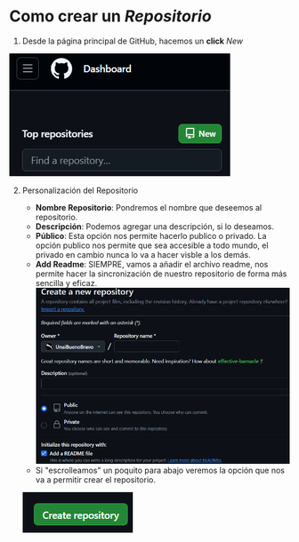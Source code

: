 # Como crear un _Repositorio_

1. Desde la página principal de GitHub, hacemos un __click__ *New* 

![Foto "New_repo"](https://github.com/UnaiBuenoBravo/aprendizaje/blob/main/GitHub_Creacion_Repo/New_repo.png "New_repo")

2. Personalización del Repositorio
    + __Nombre Repositorio__: Pondremos el nombre que deseemos al repositorio.
    + __Descripción__: Podemos agregar una descripción, si lo deseamos.
    + __Público__: Esta opción nos permite hacerlo publico o privado. La opción publico nos permite que sea accesible a todo mundo, el privado en cambio nunca lo va a hacer visble a los demás. 
    + __Add Readme__: SIEMPRE, vamos a añadir el archivo readme, nos permite hacer la sincronización de nuestro repositorio de forma más sencilla y eficaz.
    ![Foto "Personalizacion_repo"](https://github.com/UnaiBuenoBravo/aprendizaje/blob/main/GitHub_Creacion_Repo/Personalizacion_repo.png "Personalizacion_repo")
    + Si "escrolleamos" un poquito para abajo veremos la opción que nos va a permitir crear el repositorio.
    
    ![Foto "create_repo"](https://github.com/UnaiBuenoBravo/aprendizaje/blob/main/GitHub_Creacion_Repo/create_repo.png "create_repo")